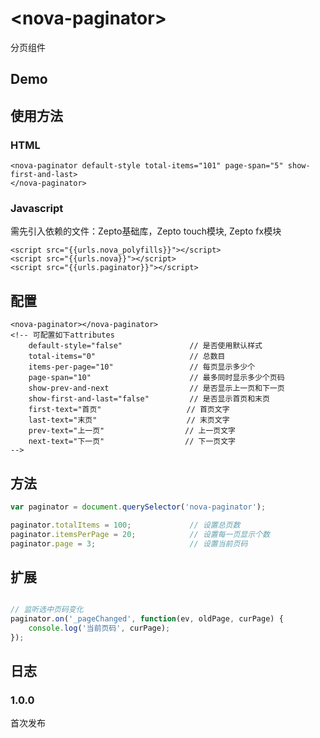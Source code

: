 # &lt;nova-paginator&gt;

分页组件

## Demo

<script>
    _loader.add('customEle', '{{urls.paginator}}');
    _loader.use('customEle', function() { });
</script>

<nova-paginator default-style total-items="101" page-span="5" show-first-and-last>
</nova-paginator>

## 使用方法

### HTML

```markup
<nova-paginator default-style total-items="101" page-span="5" show-first-and-last>
</nova-paginator>
```

### Javascript
需先引入依赖的文件：Zepto基础库，Zepto touch模块, Zepto fx模块
```markup
<script src="{{urls.nova_polyfills}}"></script>
<script src="{{urls.nova}}"></script>
<script src="{{urls.paginator}}"></script>
```

## 配置

```markup
<nova-paginator></nova-paginator>
<!-- 可配置如下attributes
    default-style="false"               // 是否使用默认样式
    total-items="0"                     // 总数目
    items-per-page="10"                 // 每页显示多少个
    page-span="10"                      // 最多同时显示多少个页码
    show-prev-and-next                  // 是否显示上一页和下一页
    show-first-and-last="false"         // 是否显示首页和末页
    first-text="首页"                   // 首页文字
    last-text="末页"                    // 末页文字
    prev-text="上一页"                  // 上一页文字
    next-text="下一页"                  // 下一页文字
-->
```

## 方法
```javascript
var paginator = document.querySelector('nova-paginator');

paginator.totalItems = 100;             // 设置总页数
paginator.itemsPerPage = 20;            // 设置每一页显示个数
paginator.page = 3;                     // 设置当前页码
```

## 扩展
```javascript

// 监听选中页码变化
paginator.on('_pageChanged', function(ev, oldPage, curPage) {
    console.log('当前页码', curPage);
});

```

## 日志

### 1.0.0
首次发布

